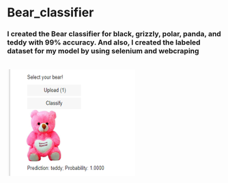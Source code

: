 # Bear_classifier


### I created the Bear classifier for black, grizzly, polar, panda, and teddy with 99% accuracy. And also, I created the labeled dataset for my model by using selenium and webcraping

 <br /> 
 <img align="center" alt="GIF" src="https://github.com/HotuRam/Bear_classifier/blob/main/jupiter_application.png?raw=true" width="300" height="250" />
  <br /> 
 <br /> 
